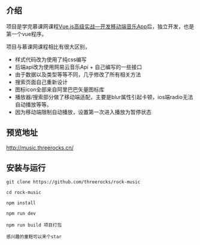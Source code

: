 ## 介绍
项目是学完慕课网课程[Vue.js高级实战—开发移动端音乐App](https://coding.imooc.com/class/107.html)后，独立开发，也是第一个vue程序。

项目与慕课网课程相比有很大区别，

- 样式代码改为使用了纯css编写
- 后端api改为使用网易云音乐Api + 自己编写的一些接口
- 由于数据以及类型等等不同，几乎修改了所有相关方法
- 搜索页面自己重新设计
- 图标icon全部来自阿里巴巴矢量图标库
- 播放器/搜索部分做了移动端适配，主要是blur属性引起卡顿，ios端radio无法自动播放等等。
- 因为移动端限制自动播放，设置第一次进入播放为暂停状态

## 预览地址
http://music.threerocks.cn/
## 安装与运行

```
git clone https://github.com/threerocks/rock-music

cd rock-music

npm install

npm run dev 

npm run build 项目打包 

感兴趣的童鞋可以来个star
```


